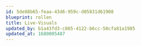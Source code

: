 ```yaml
---
id: 5de88b65-feaa-43d6-959c-d05831d61908
blueprint: rollen
title: Live-Visuals
updated_by: b1a43fd3-c865-4122-b6cc-50cfa81a1985
updated_at: 1680005487
---
```


